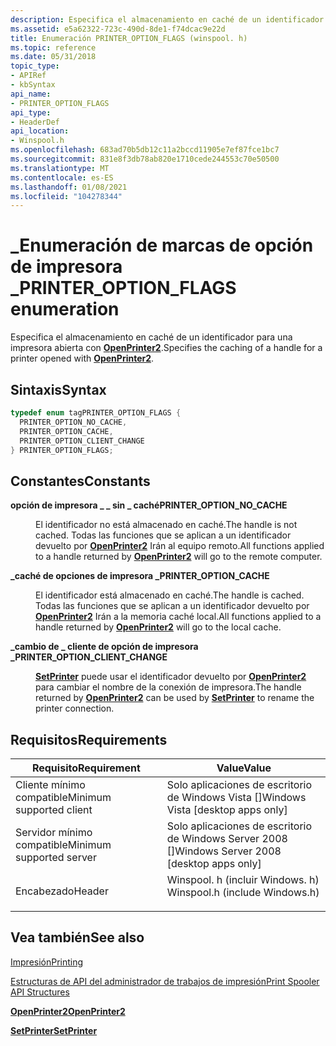 ```yaml
---
description: Especifica el almacenamiento en caché de un identificador para una impresora abierta con OpenPrinter2.
ms.assetid: e5a62322-723c-490d-8de1-f74dcac9e22d
title: Enumeración PRINTER_OPTION_FLAGS (winspool. h)
ms.topic: reference
ms.date: 05/31/2018
topic_type:
- APIRef
- kbSyntax
api_name:
- PRINTER_OPTION_FLAGS
api_type:
- HeaderDef
api_location:
- Winspool.h
ms.openlocfilehash: 683ad70b5db12c11a2bccd11905e7ef87fce1bc7
ms.sourcegitcommit: 831e8f3db78ab820e1710cede244553c70e50500
ms.translationtype: MT
ms.contentlocale: es-ES
ms.lasthandoff: 01/08/2021
ms.locfileid: "104278344"
---
```

# <a name="printer_option_flags-enumeration"></a><span data-ttu-id="3a2b8-103">\_Enumeración de marcas de opción de impresora \_</span><span class="sxs-lookup"><span data-stu-id="3a2b8-103">PRINTER\_OPTION\_FLAGS enumeration</span></span>

<span data-ttu-id="3a2b8-104">Especifica el almacenamiento en caché de un identificador para una impresora abierta con [**OpenPrinter2**](openprinter2.md).</span><span class="sxs-lookup"><span data-stu-id="3a2b8-104">Specifies the caching of a handle for a printer opened with [**OpenPrinter2**](openprinter2.md).</span></span>

## <a name="syntax"></a><span data-ttu-id="3a2b8-105">Sintaxis</span><span class="sxs-lookup"><span data-stu-id="3a2b8-105">Syntax</span></span>


```C++
typedef enum tagPRINTER_OPTION_FLAGS { 
  PRINTER_OPTION_NO_CACHE,
  PRINTER_OPTION_CACHE,
  PRINTER_OPTION_CLIENT_CHANGE
} PRINTER_OPTION_FLAGS;
```



## <a name="constants"></a><span data-ttu-id="3a2b8-106">Constantes</span><span class="sxs-lookup"><span data-stu-id="3a2b8-106">Constants</span></span>

<dl> <dt>

<span data-ttu-id="3a2b8-107"><span id="PRINTER_OPTION_NO_CACHE"></span><span id="printer_option_no_cache"></span>**opción de impresora \_ \_ sin \_ caché**</span><span class="sxs-lookup"><span data-stu-id="3a2b8-107"><span id="PRINTER_OPTION_NO_CACHE"></span><span id="printer_option_no_cache"></span>**PRINTER\_OPTION\_NO\_CACHE**</span></span>
</dt> <dd>

<span data-ttu-id="3a2b8-108">El identificador no está almacenado en caché.</span><span class="sxs-lookup"><span data-stu-id="3a2b8-108">The handle is not cached.</span></span> <span data-ttu-id="3a2b8-109">Todas las funciones que se aplican a un identificador devuelto por [**OpenPrinter2**](openprinter2.md) Irán al equipo remoto.</span><span class="sxs-lookup"><span data-stu-id="3a2b8-109">All functions applied to a handle returned by [**OpenPrinter2**](openprinter2.md) will go to the remote computer.</span></span>

</dd> <dt>

<span data-ttu-id="3a2b8-110"><span id="PRINTER_OPTION_CACHE"></span><span id="printer_option_cache"></span>**\_caché de opciones de impresora \_**</span><span class="sxs-lookup"><span data-stu-id="3a2b8-110"><span id="PRINTER_OPTION_CACHE"></span><span id="printer_option_cache"></span>**PRINTER\_OPTION\_CACHE**</span></span>
</dt> <dd>

<span data-ttu-id="3a2b8-111">El identificador está almacenado en caché.</span><span class="sxs-lookup"><span data-stu-id="3a2b8-111">The handle is cached.</span></span> <span data-ttu-id="3a2b8-112">Todas las funciones que se aplican a un identificador devuelto por [**OpenPrinter2**](openprinter2.md) Irán a la memoria caché local.</span><span class="sxs-lookup"><span data-stu-id="3a2b8-112">All functions applied to a handle returned by [**OpenPrinter2**](openprinter2.md) will go to the local cache.</span></span>

</dd> <dt>

<span data-ttu-id="3a2b8-113"><span id="PRINTER_OPTION_CLIENT_CHANGE"></span><span id="printer_option_client_change"></span>**\_cambio de \_ cliente de opción de impresora \_**</span><span class="sxs-lookup"><span data-stu-id="3a2b8-113"><span id="PRINTER_OPTION_CLIENT_CHANGE"></span><span id="printer_option_client_change"></span>**PRINTER\_OPTION\_CLIENT\_CHANGE**</span></span>
</dt> <dd>

<span data-ttu-id="3a2b8-114">[**SetPrinter**](setprinter.md) puede usar el identificador devuelto por [**OpenPrinter2**](openprinter2.md) para cambiar el nombre de la conexión de impresora.</span><span class="sxs-lookup"><span data-stu-id="3a2b8-114">The handle returned by [**OpenPrinter2**](openprinter2.md) can be used by [**SetPrinter**](setprinter.md) to rename the printer connection.</span></span>

</dd> </dl>

## <a name="requirements"></a><span data-ttu-id="3a2b8-115">Requisitos</span><span class="sxs-lookup"><span data-stu-id="3a2b8-115">Requirements</span></span>



| <span data-ttu-id="3a2b8-116">Requisito</span><span class="sxs-lookup"><span data-stu-id="3a2b8-116">Requirement</span></span> | <span data-ttu-id="3a2b8-117">Value</span><span class="sxs-lookup"><span data-stu-id="3a2b8-117">Value</span></span> |
|-------------------------------------|-----------------------------------------------------------------------------------------------------------|
| <span data-ttu-id="3a2b8-118">Cliente mínimo compatible</span><span class="sxs-lookup"><span data-stu-id="3a2b8-118">Minimum supported client</span></span><br/> | <span data-ttu-id="3a2b8-119">Solo aplicaciones de escritorio de Windows Vista \[\]</span><span class="sxs-lookup"><span data-stu-id="3a2b8-119">Windows Vista \[desktop apps only\]</span></span><br/>                                                            |
| <span data-ttu-id="3a2b8-120">Servidor mínimo compatible</span><span class="sxs-lookup"><span data-stu-id="3a2b8-120">Minimum supported server</span></span><br/> | <span data-ttu-id="3a2b8-121">Solo aplicaciones de escritorio de Windows Server 2008 \[\]</span><span class="sxs-lookup"><span data-stu-id="3a2b8-121">Windows Server 2008 \[desktop apps only\]</span></span><br/>                                                      |
| <span data-ttu-id="3a2b8-122">Encabezado</span><span class="sxs-lookup"><span data-stu-id="3a2b8-122">Header</span></span><br/>                   | <dl> <span data-ttu-id="3a2b8-123"><dt>Winspool. h (incluir Windows. h)</dt></span><span class="sxs-lookup"><span data-stu-id="3a2b8-123"><dt>Winspool.h (include Windows.h)</dt></span></span> </dl> |



## <a name="see-also"></a><span data-ttu-id="3a2b8-124">Vea también</span><span class="sxs-lookup"><span data-stu-id="3a2b8-124">See also</span></span>

<dl> <dt>

[<span data-ttu-id="3a2b8-125">Impresión</span><span class="sxs-lookup"><span data-stu-id="3a2b8-125">Printing</span></span>](printdocs-printing.md)
</dt> <dt>

[<span data-ttu-id="3a2b8-126">Estructuras de API del administrador de trabajos de impresión</span><span class="sxs-lookup"><span data-stu-id="3a2b8-126">Print Spooler API Structures</span></span>](printing-and-print-spooler-structures.md)
</dt> <dt>

[<span data-ttu-id="3a2b8-127">**OpenPrinter2**</span><span class="sxs-lookup"><span data-stu-id="3a2b8-127">**OpenPrinter2**</span></span>](openprinter2.md)
</dt> <dt>

[<span data-ttu-id="3a2b8-128">**SetPrinter**</span><span class="sxs-lookup"><span data-stu-id="3a2b8-128">**SetPrinter**</span></span>](setprinter.md)
</dt> </dl>

 

 




